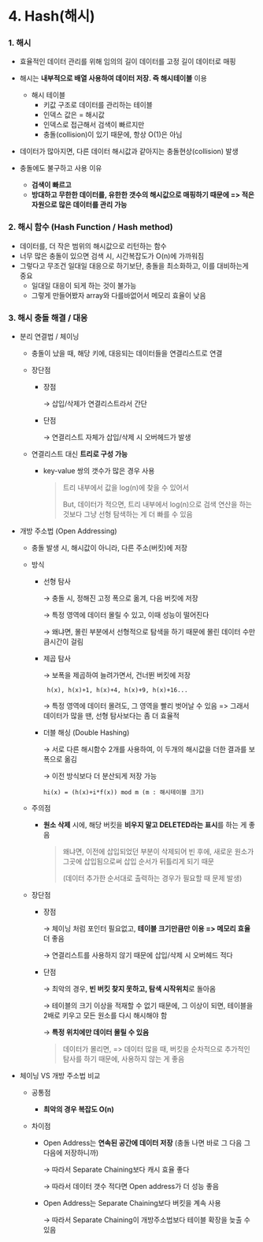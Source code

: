 # 4. Hash(해시)



### 1. 해시

* 효율적인 데이터 관리를 위해 임의의 길이 데이터를 고정 길이 데이터로 매핑
* 해시는 **내부적으로 배열 사용하여 데이터 저장. 즉 해시테이블** 이용
  * 해시 테이블
    * 키값 구조로 데이터를 관리하는 테이블
    * 인덱스 값은 = 해시값
    * 인덱스로 접근해서 검색이 빠르지만
    * 충돌(collision)이 있기 때문에, 항상 O(1)은 아님

* 데이터가 많아지면, 다른 데이터 해시값과 같아지는 충돌현상(collision) 발생
* 충돌에도 불구하고 사용 이유
  * **검색이 빠르고**
  * **방대하고 무한한 데이터를, 유한한 갯수의 해시값으로 매핑하기 때문에  => 적은 자원으로 많은 데이터를 관리 가능**



### 2. 해시 함수 (Hash Function / Hash method)

* 데이터를, 더 작은 범위의 해시값으로 리턴하는 함수
* 너무 많은 충돌이 있으면 검색 시, 시간복잡도가 O(n)에 가까워짐
* 그렇다고 무조건 일대일 대응으로 하기보단, 충돌을 최소화하고, 이를 대비하는게 중요
  * 일대일 대응이 되게 하는 것이 불가능
  * 그렇게 만들어봤자 array와 다를바없어서 메모리 효율이 낮음



### 3. 해시 충돌 해결 / 대응

* 분리 연결법 / 체이닝

  * 충돌이 났을 때, 해당 키에, 대응되는 데이터들을 연결리스트로 연결

  * 장단점

    * 장점

      →   삽입/삭제가 연결리스트라서 간단

    * 단점 

      →   연결리스트 자체가 삽입/삭제 시 오버헤드가 발생

  * 연결리스트 대신 **트리로 구성 가능**

    * key-value 쌍의 갯수가 많은 경우 사용
    
      > 트리 내부에서 값을 log(n)에 찾을 수 있어서
      >
      > But, 데이터가 적으면, 트리 내부에서 log(n)으로 검색 연산을 하는 것보다 그냥 선형 탐색하는 게 더 빠를 수 있음

* 개방 주소법 (Open Addressing)

  * 충돌 발생 시, 해시값이 아니라, 다른 주소(버킷)에 저장

  * 방식

    * 선형 탐사

      →   충돌 시, 정해진 고정 폭으로 옮겨, 다음 버킷에 저장

      →   특정 영역에 데이터 몰릴 수 있고, 이때 성능이 떨어진다

      →   왜냐면, 몰린 부분에서 선형적으로 탐색을 하기 때문에 몰린 데이터 수만큼시간이 걸림

    * 제곱 탐사

      →   보폭을 제곱하여 늘려가면서, 건너뛴 버킷에 저장

      ```
       h(x), h(x)+1, h(x)+4, h(x)+9, h(x)+16...
      ```

      →   특정 영역에 데이터 몰려도, 그 영역을 빨리 벗어날 수 있음 => 그래서 데이터가 많을 땐, 선형 탐사보다는 좀 더 효율적

    * 더블 해싱 (Double Hashing)

      →   서로 다른 해시함수 2개를 사용하여, 이 두개의 해시값을 더한 결과를 보폭으로 옮김

      →   이전 방식보다 더 분산되게 저장 가능
      
      ```
      hi(x) = (h(x)+i*f(x)) mod m (m : 해시테이블 크기)
      ```
    
  * 주의점

    * **원소 삭제** 시에, 해당 버킷을 **비우지 말고 DELETED라는 표시**를 하는 게 좋음

      > 왜냐면, 이전에 삽입되었던 부분이 삭제되어 빈 후에, 새로운 원소가 그곳에 삽입됨으로써 삽입 순서가 뒤틀리게 되기 때문 
      >
      > (데이터 추가한 순서대로 출력하는 경우가 필요할 때 문제 발생)
  
  * 장단점

    * 장점 

      →   체이닝 처럼 포인터 필요없고, **테이블 크기만큼만 이용 => 메모리 효율** 더 좋음

      →   연결리스트를 사용하지 않기 때문에 삽입/삭제 시 오버헤드 적다

    * 단점

      →   최악의 경우, **빈 버킷 찾지 못하고, 탐색 시작위치**로 돌아옴

      →   테이블의 크기 이상을 적재할 수 없기 때문에, 그 이상이 되면, 테이블을 2배로 키우고 모든 원소를 다시 해시해야 함
      
      →   **특정 위치에만 데이터 몰릴 수 있음**
      
      >  데이터가 몰리면, => 데이터 많을 때, 버킷을 순차적으로 추가적인 탐사를 하기 때문에, 사용하지 않는 게 좋음
  
* 체이닝 VS 개방 주소법 비교

  * 공통점

    * **최악의 경우 복잡도 O(n)**

  * 차이점

    * Open Address는 **연속된 공간에 데이터 저장** (충돌 나면 바로 그 다음 그 다음에 저장하니까)

      →   따라서 Separate Chaining보다 캐시 효율 좋다

      →   따라서 데이터 갯수 적다면 Open address가 더 성능 좋음

    * Open Address는 Separate Chaining보다 버킷을 계속 사용

      →   따라서 Separate Chaining이 개방주소법보다 테이블 확장을 늦출 수 있음
